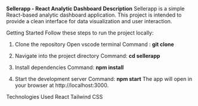 **Sellerapp - React Analytic Dashboard**
**Description**
Sellerapp is a simple React-based analytic dashboard application. This project is intended to provide a clean interface for data visualization and user interaction.

Getting Started
Follow these steps to run the project locally:

1. Clone the repository
Open vscode terminal
Command : **git clone <repo-url>**

2. Navigate into the project directory
Command: **cd sellerapp**

3. Install dependencies
Command: **npm install**

4. Start the development server
Command: **npm start**
The app will open in your browser at http://localhost:3000.

Technologies Used
React
Tailwind CSS
